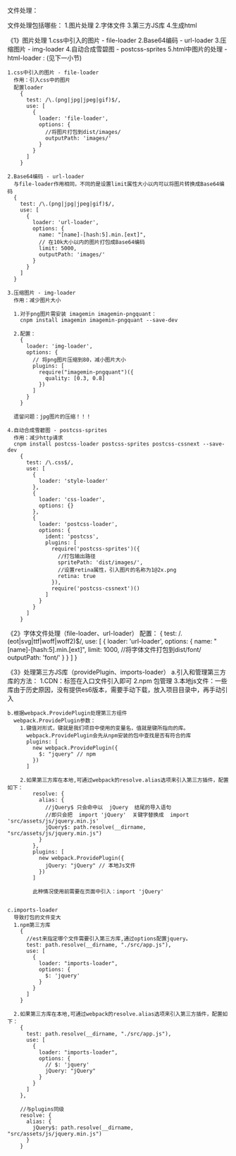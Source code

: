 文件处理：

文件处理包括哪些：
  1.图片处理
  2.字体文件
  3.第三方JS库
  4.生成html


《1》图片处理
    1.css中引入的图片 - file-loader
    2.Base64编码 - url-loader
    3.压缩图片 - img-loader
    4.自动合成雪碧图 - postcss-sprites
    5.html中图片的处理 - html-loader : (见下一小节)
    

    1.css中引入的图片 - file-loader
      作用：引入css中的图片
      配置loader
        {
          test: /\.(png|jpg|jpeg|gif)$/,
          use: [
            {
              loader: 'file-loader',
              options: {
                //将图片打包到dist/images/
                outputPath: 'images/'
              }
            }
          ]
        }
      
    2.Base64编码 - url-loader
      与file-loader作用相同，不同的是设置limit属性大小以内可以将图片转换成Base64编码
      {
        test: /\.(png|jpg|jpeg|gif)$/,
        use: [
          {
            loader: 'url-loader',
            options: {
              name: "[name]-[hash:5].min.[ext]",
              // 在10k大小以内的图片打包成Base64编码
              limit: 5000,
              outputPath: 'images/'
            }
          }
        ]
      }

    3.压缩图片 - img-loader
      作用：减少图片大小

      1.对于png图片需安装 imagemin imagemin-pngquant：
        cnpm install imagemin imagemin-pngquant --save-dev
      
      2.配置：
        {
          loader: 'img-loader',
          options: {
            // 将png图片压缩到80，减小图片大小
            plugins: [
              require("imagemin-pngquant")({
                quality: [0.3, 0.8]
              })
            ]
          }
        }
      
      遗留问题：jpg图片的压缩！！！

    4.自动合成雪碧图 - postcss-sprites
      作用：减少http请求
      cnpm install postcss-loader postcss-sprites postcss-cssnext --save-dev
        {
          test: /\.css$/,
          use: [
            {
              loader: 'style-loader'
            },
            {
              loader: 'css-loader',
              options: {}
            },
            {
              loader: 'postcss-loader',
              options: {
                ident: 'postcss',
                plugins: [
                  require('postcss-sprites')({
                    //打包输出路径
                    spritePath: 'dist/images/',
                    //设置retina属性，引入图片的名称为1@2x.png
                    retina: true
                  }),
                  require('postcss-cssnext')()
                ]
              }
            }
          ]
        }


《2》字体文件处理（file-loader、url-loader）
    配置：
      {
        test: /\.(eot|svg|ttf|woff|woff2)$/,
        use: [
          {
            loader: 'url-loader',
            options: {
              name: "[name]-[hash:5].min.[ext]",
              limit: 1000,
              //将字体文件打包到dist/font/
              outputPath: 'font/'
            }
          }
        ]
      }


《3》处理第三方JS库（providePlugin、imports-loader）
    a.引入和管理第三方库的方法：
      1.CDN：<script></script>标签在入口文件引入即可
      2.npm 包管理
      3.本地js文件：一些库由于历史原因，没有提供es6版本，需要手动下载，放入项目目录中，再手动引入
    
    b.根据webpack.ProvidePlugin处理第三方组件
      webpack.ProvidePlugin参数：
        1.键值对形式，键就是我们项目中使用的变量名，值就是键所指向的库。
          webpack.ProvidePlugin会先从npm安装的包中查找是否有符合的库
          plugins: [
            new webpack.ProvidePlugin({
              $: "jquery" // npm
            })
          ]

        2.如果第三方库在本地,可通过webpack的resolve.alias选项来引入第三方插件，配置如下：
            resolve: {
              alias: {
                //jQuery$ 只会命中以  jQuery  结尾的导入语句
                //即只会把  import 'jQuery'  关键字替换成  import 'src/assets/js/jquery.min.js'
                jQuery$: path.resolve(__dirname, "src/assets/js/jquery.min.js")
              }
            },
            plugins: [
              new webpack.ProvidePlugin({
                jQuery: "jQuery" // 本地Js文件
              })
            ]

            此种情况使用前需要在页面中引入：import 'jQuery'
    

    c.imports-loader
      导致打包的文件变大
      1.npm第三方库
        {
          //est来指定哪个文件需要引入第三方库,通过options配置jquery。
          test: path.resolve(__dirname, "./src/app.js"),
          use: [
            {
              loader: "imports-loader",
              options: {
                $: 'jquery'
              }
            }
          ]
        }
      
      2.如果第三方库在本地,可通过webpack的resolve.alias选项来引入第三方插件，配置如下：
        {
          test: path.resolve(__dirname, "./src/app.js"),
          use: [
            {
              loader: "imports-loader",
              options: {
                // $: 'jquery'
                jQuery: "jQuery"
              }
            }
          ]
        },

        //与plugins同级
        resolve: {
          alias: {
            jQuery$: path.resolve(__dirname, "src/assets/js/jquery.min.js")
          }
        }